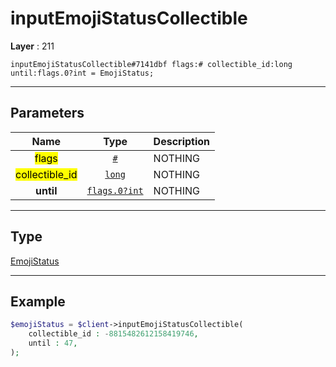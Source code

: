 # inputEmojiStatusCollectible

**Layer** : 211

```tl
inputEmojiStatusCollectible#7141dbf flags:# collectible_id:long until:flags.0?int = EmojiStatus;
```

---

## Parameters

| Name | Type | Description |
| :---: | :---: | :--- |
| <mark>flags</mark> | [`#`](type/#) | NOTHING |
| <mark>collectible_id</mark> | [`long`](type/long) | NOTHING |
| **until** | [`flags.0?int`](type/int) | NOTHING |

---

## Type

[EmojiStatus](type/EmojiStatus)

---

## Example

```php
$emojiStatus = $client->inputEmojiStatusCollectible(
	collectible_id : -8815482612158419746,
	until : 47,
);
```